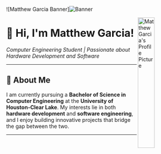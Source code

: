 <!-- Banner -->
![Matthew Garcia Banner]![Banner](https://github.com/user-attachments/assets/381530b6-760f-4209-9d1f-1b2d866240c5)


<!-- Profile Picture -->
<div>
  <img align="right" width="30%" src="./profile picture.png" alt="Matthew Garcia's Profile Picture">
</div>

# 👋 Hi, I'm Matthew Garcia!
*Computer Engineering Student | Passionate about Hardware Development and Software*

---

## 🌟 About Me
I am currently pursuing a **Bachelor of Science in Computer Engineering** at the **University of Houston-Clear Lake**. My interests lie in both **hardware development** and **software engineering**, and I enjoy building innovative projects that bridge the gap between the two.

---
